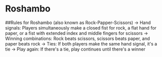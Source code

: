 # Roshambo

##Rules for Roshambo (also known as Rock-Papper-Scissors)
-> Hand signals: Players simultaneously make a closed fist for rock, a flat hand for paper, or a fist with extended index and middle fingers for scissors 
-> Winning combinations: Rock beats scissors, scissors beats paper, and paper beats rock 
-> Ties: If both players make the same hand signal, it's a tie 
-> Play again: If there's a tie, play continues until there's a winner 
